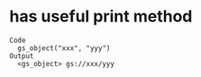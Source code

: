 # has useful print method

    Code
      gs_object("xxx", "yyy")
    Output
      <gs_object> gs://xxx/yyy

